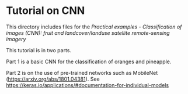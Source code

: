 Tutorial on CNN
===============
This directory includes files for the *Practical examples - Classification of images (CNN): fruit and landcover/landuse satellite remote-sensing imagery*

This tutorial is in two parts.

Part 1 is a basic CNN for the classification of oranges and pineapple. 

Part 2 is on the use of pre-trained networks such as MobileNet (https://arxiv.org/abs/1801.04381). See https://keras.io/applications/#documentation-for-individual-models
